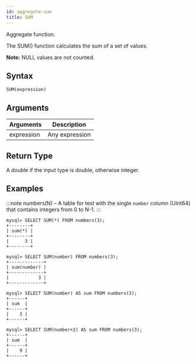 ```yaml
---
id: aggregate-sum
title: SUM
---
```


Aggregate function.

The SUM() function calculates the sum of a set of values.

**Note:** NULL values are not counted.

## Syntax

```
SUM(expression)
```

## Arguments

| Arguments  | Description    |
| ---------- | -------------- |
| expression | Any expression |

## Return Type

A double if the input type is double, otherwise integer.

## Examples

:::note
numbers(N) – A table for test with the single `number` column (UInt64) that contains integers from 0 to N-1.
:::

```
mysql> SELECT SUM(*) FROM numbers(3);
+--------+
| sum(*) |
+--------+
|      3 |
+--------+

mysql> SELECT SUM(number) FROM numbers(3);
+-------------+
| sum(number) |
+-------------+
|           3 |
+-------------+

mysql> SELECT SUM(number) AS sum FROM numbers(3);
+------+
| sum  |
+------+
|    3 |
+------+

mysql> SELECT SUM(number+2) AS sum FROM numbers(3);
+------+
| sum  |
+------+
|    9 |
+------+
```
